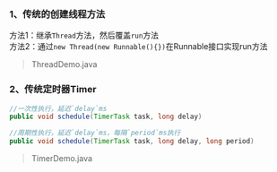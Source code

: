 
### 1、传统的创建线程方法

方法1：继承`Thread`方法，然后覆盖`run`方法  
方法2：通过`new Thread(new Runnable(){})`在Runnable接口实现run方法

> ThreadDemo.java

### 2、传统定时器Timer


```java
//一次性执行，延迟`delay`ms 
public void schedule(TimerTask task, long delay)
```

```java
//周期性执行，延迟`delay`ms，每隔`period`ms执行 
public void schedule(TimerTask task, long delay, long period)
```

> TimerDemo.java

